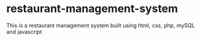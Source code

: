 # restaurant-management-system
This is a restaurant management system built using html, css, php, mySQL and javascript
